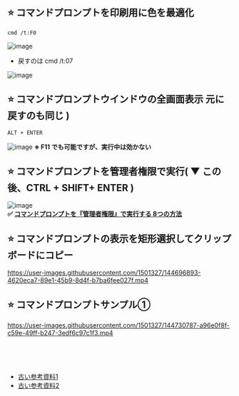 ## ⭐ コマンドプロンプトを印刷用に色を最適化
```
cmd /t:F0
```
![image](https://user-images.githubusercontent.com/1501327/144368704-107eb71c-7f35-4300-9235-0ca75a5277d4.png)

- 戻すのは cmd /t:07

![image](https://user-images.githubusercontent.com/1501327/144368832-14ee92ed-4111-43bf-953d-fa2b877a5adb.png)

## ⭐ コマンドプロンプトウインドウの全画面表示 元に戻すのも同じ )
```
ALT + ENTER
```
![image](https://user-images.githubusercontent.com/1501327/144369546-1d9fe26b-6ba0-4911-bf8e-39491c861ef5.png)
**※ F11 でも可能ですが、実行中は効かない**

## ⭐ コマンドプロンプトを管理者権限で実行( ▼ この後、CTRL + SHIFT+ ENTER )
![image](https://user-images.githubusercontent.com/1501327/144696028-a66456e2-dd4a-40f7-a68d-ef4cf7bb2213.png)\
**✅ [コマンドプロンプトを『管理者権限』で実行する 8つの方法](https://winofsql.jp/lightbox/command-admin-20211104-964.html)**

## ⭐ コマンドプロンプトの表示を矩形選択してクリップボードにコピー
https://user-images.githubusercontent.com/1501327/144696893-4620eca7-89e1-45b9-8d4f-b7ba6fee027f.mp4

## ⭐ コマンドプロンプトサンプル➀
https://user-images.githubusercontent.com/1501327/144730787-a96e0f8f-c59e-49ff-b247-3edf6c97c1f3.mp4



<br><br><br>
- [古い参考資料1](https://atmarkit.itmedia.co.jp/ait/articles/0006/22/news001_2.html)
- [古い参考資料2](https://ginpro.winofsql.jp/article/477228070.html)

